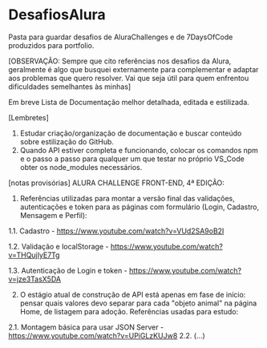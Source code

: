 # DesafiosAlura
Pasta para guardar desafios de AluraChallenges e de 7DaysOfCode produzidos para portfolio.
 
 
[OBSERVAÇÃO: Sempre que cito referências nos desafios da Alura, geralmente é algo que busquei externamente para complementar e adaptar aos problemas que quero resolver. Vai que seja útil para quem enfrentou dificuldades semelhantes às minhas]
 
Em breve Lista de Documentação melhor detalhada, editada e estilizada.


[Lembretes]

1) Estudar criação/organização de documentação e buscar conteúdo sobre estilização do GitHub.
2) Quando API estiver completa e funcionando, colocar os comandos npm e o passo a passo para qualquer um que testar no próprio VS_Code obter os node_modules necessários.
 
 
[notas provisórias] ALURA CHALLENGE FRONT-END, 4ª EDIÇÃO:

 
1) Referências utilizadas para montar a versão final das validações, autenticações e token para as páginas com formulário (Login, Cadastro, Mensagem e Perfil):

1.1. Cadastro - https://www.youtube.com/watch?v=VUd2SA9oB2I

1.2. Validação e localStorage - https://www.youtube.com/watch?v=THQujIyE7Tg

1.3. Autenticação de Login e token - https://www.youtube.com/watch?v=jze3TasX5DA

 
2) O estágio atual de construção de API está apenas em fase de início: pensar quais valores devo separar para cada "objeto animal" na página Home, de listagem para adoção. Referências usadas para estudo:

2.1. Montagem básica para usar JSON Server - https://www.youtube.com/watch?v=UPiGLzKUJw8
2.2. (...)

